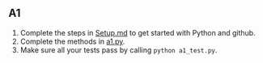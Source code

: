 ## A1

1. Complete the steps in [Setup.md](Setup.md) to get started with Python and github.
2. Complete the methods in [a1.py](a1.py).
3. Make sure all your tests pass by calling `python a1_test.py`.
